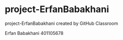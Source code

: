 # project-ErfanBabakhani
project-ErfanBabakhani created by GitHub Classroom

Erfan Babakhani 
401105678
